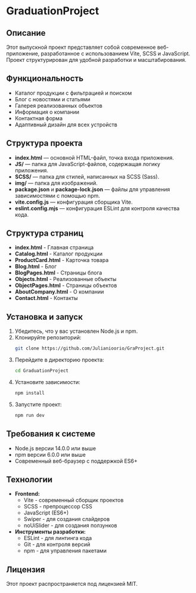# GraduationProject

## Описание

Этот выпускной проект представляет собой современное веб-приложение, разработанное с использованием Vite, SCSS и JavaScript. Проект структурирован для удобной разработки и масштабирования.

## Функциональность

- Каталог продукции с фильтрацией и поиском
- Блог с новостями и статьями
- Галерея реализованных объектов
- Информация о компании
- Контактная форма
- Адаптивный дизайн для всех устройств

## Структура проекта

- **index.html** — основной HTML-файл, точка входа приложения.
- **JS/** — папка для JavaScript-файлов, содержащая логику приложения.
- **SCSS/** — папка для стилей, написанных на SCSS (Sass).
- **img/** — папка для изображений.
- **package.json** и **package-lock.json** — файлы для управления зависимостями с помощью npm.
- **vite.config.js** — конфигурация сборщика Vite.
- **eslint.config.mjs** — конфигурация ESLint для контроля качества кода.

## Структура страниц

- **index.html** - Главная страница
- **Catalog.html** - Каталог продукции
- **ProductCard.html** - Карточка товара
- **Blog.html** - Блог
- **BlogPages.html** - Страницы блога
- **Objects.html** - Реализованные объекты
- **ObjectPages.html** - Страницы объектов
- **AboutCompany.html** - О компании
- **Contact.html** - Контакты

## Установка и запуск

1. Убедитесь, что у вас установлен Node.js и npm.
2. Клонируйте репозиторий:
   ```bash
   git clone https://github.com/Julianioorio/GraProject.git
   ```
3. Перейдите в директорию проекта:
   ```bash
   cd GraduationProject
   ```
4. Установите зависимости:
   ```bash
   npm install
   ```
5. Запустите проект:
   ```bash
   npm run dev
   ```

## Требования к системе

- Node.js версии 14.0.0 или выше
- npm версии 6.0.0 или выше
- Современный веб-браузер с поддержкой ES6+

## Технологии

- **Frontend:**
  - Vite - современный сборщик проектов
  - SCSS - препроцессор CSS
  - JavaScript (ES6+)
  - Swiper - для создания слайдеров
  - noUiSlider - для создания ползунков
- **Инструменты разработки:**
  - ESLint - для линтинга кода
  - Git - для контроля версий
  - npm - для управления пакетами

## Лицензия

Этот проект распространяется под лицензией MIT.
